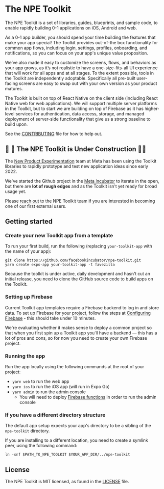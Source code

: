 # The NPE Toolkit

The NPE Toolkit is a set of libraries, guides, blueprints, and sample code, to
enable rapidly building 0-1 applications on iOS, Android and web.

As a 0-1 app builder, you should spend your time building the features that make
your app special! The Toolkit provides out-of-the box functionality for common
app flows, including login, settings, profiles, onboarding, and notifications,
so you can focus on your app's unique value proposition.

We’ve also made it easy to customize the screens, flows, and behaviors as your
app grows, as it’s not realistic to have a one-size-fits-all UI experience that
will work for all apps and at all stages. To the extent possible, tools in the
Toolkit are independently adoptable. Specifically all pre-built user-facing
screens are easy to swap out with your own version as your product matures.

The Toolkit is built on top of React Native on the client side (including React
Native web for web applications). We will support multiple server platforms in
the Toolkit, but to start we are building on top of Firebase as it has
higher-level services for authentication, data access, storage, and managed
deployment of server-side functionality that give us a strong baseline to build
upon.

See the [CONTRIBUTING](CONTRIBUTING.md) file for how to help out.

## 🚧 🚧 The NPE Toolkit is Under Construction 🚧🚧

The [New Product Experimentation](https://npe.fb.com) team at Meta has been
using the Toolkit libraries to rapidly prototype and test new application ideas
since early 2022.

We've started the Github project in the
[Meta Incubator](https://github.com/facebookincubator) to iterate in the open,
but there are **lot of rough edges** and as the Toolkit isn't yet ready for
broad usage yet.

Please [reach out](mailto:npe-toolkit-project@meta.com) to the NPE Toolkit team
if you are interested in becoming one of our first external users.

## Getting started

### Create your new Toolkit app from a template

To run your first build, run the following (replacing `your-toolkit-app` with
the name of your app):

```
git clone https://github.com/facebookincubator/npe-toolkit.git
yarn create expo-app your-toolkit-app -t favezilla
```

Because the toolkit is under active, daily development and hasn't cut an initial
release, you need to clone the GitHub source code to build apps on the Toolkit.

### Setting up Firebase

Current Toolkit app templates require a Firebase backend to log in and store
data. To set up Firebase for your project, follow the steps at
[Configuring Firebase](docs/getting-started/Firebase.md) - this should take
under 10 minutes.

We're evaluating whether it makes sense to deploy a common project so that when
you first spin up a Toolkit app you'll have a backend — this has a lot of pros
and cons, so for now you need to create your own Firebase project.

### Running the app

Run the app locally using the following commands at the root of your project:
- `yarn web` to run the web app
- `yarn ios` to run the iOS app (will run in Expo Go)
- `yarn admin` to run the admin console
  - You will need to deploy [Firebase functions](docs/getting-started/Functions.md) in order to run the admin console

### If you have a different directory structure

The default app setup expects your app's directory to be a sibling of the
`npe-toolkit` directory.

If you are installing to a different location, you need to create a symlink
peer, using the following command:

```
ln -snf $PATH_TO_NPE_TOOLKIT $YOUR_APP_DIR/../npe-toolkit
```

## License

The NPE Toolkit is MIT licensed, as found in the [LICENSE](LICENSE) file.
